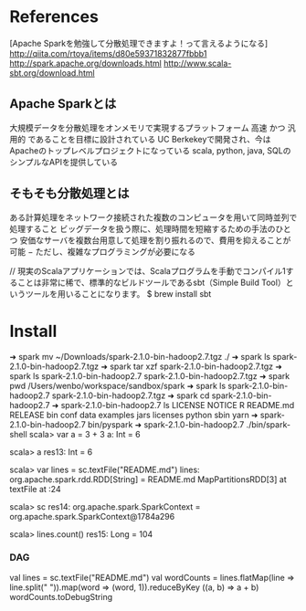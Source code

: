 # References
[Apache Sparkを勉強して分散処理できますよ！って言えるようになる] http://qiita.com/rtoya/items/d80e59371832877fbbb1
http://spark.apache.org/downloads.html
http://www.scala-sbt.org/download.html

## Apache Sparkとは
大規模データを分散処理をオンメモリで実現するプラットフォーム
高速 かつ 汎用的 であることを目標に設計されている
UC Berkekeyで開発され、今はApacheのトップレベルプロジェクトになっている
scala, python, java, SQLのシンプルなAPIを提供している
## そもそも分散処理とは
ある計算処理をネットワーク接続された複数のコンピュータを用いて同時並列で処理すること
ビッグデータを扱う際に、処理時間を短縮するための手法のひとつ
安価なサーバを複数台用意して処理を割り振れるので、費用を抑えることが可能 − ただし、複雑なプログラミングが必要になる

// 現実のScalaアプリケーションでは、Scalaプログラムを手動でコンパイル1することは非常に稀で、標準的なビルドツールであるsbt（Simple Build Tool）というツールを用いることになります。
$ brew install sbt

# Install
➜  spark mv ~/Downloads/spark-2.1.0-bin-hadoop2.7.tgz ./
➜  spark ls
spark-2.1.0-bin-hadoop2.7.tgz
➜  spark tar xzf spark-2.1.0-bin-hadoop2.7.tgz
➜  spark ls
spark-2.1.0-bin-hadoop2.7     spark-2.1.0-bin-hadoop2.7.tgz
➜  spark pwd
/Users/wenbo/workspace/sandbox/spark
➜  spark ls
spark-2.1.0-bin-hadoop2.7     spark-2.1.0-bin-hadoop2.7.tgz
➜  spark cd spark-2.1.0-bin-hadoop2.7
➜  spark-2.1.0-bin-hadoop2.7 ls
LICENSE   NOTICE    R         README.md RELEASE   bin       conf      data      examples  jars      licenses  python    sbin      yarn
➜  spark-2.1.0-bin-hadoop2.7 bin/pyspark
➜  spark-2.1.0-bin-hadoop2.7 ./bin/spark-shell
scala> var a = 3 + 3
a: Int = 6

scala> a
res13: Int = 6

scala> var lines = sc.textFile("README.md")
lines: org.apache.spark.rdd.RDD[String] = README.md MapPartitionsRDD[3] at textFile at <console>:24

scala> sc
res14: org.apache.spark.SparkContext = org.apache.spark.SparkContext@1784a296

scala> lines.count()
res15: Long = 104


### DAG
val lines = sc.textFile("README.md")
val wordCounts = lines.flatMap(line => line.split(" ")).map(word => (word, 1)).reduceByKey ((a, b) => a + b)
wordCounts.toDebugString

